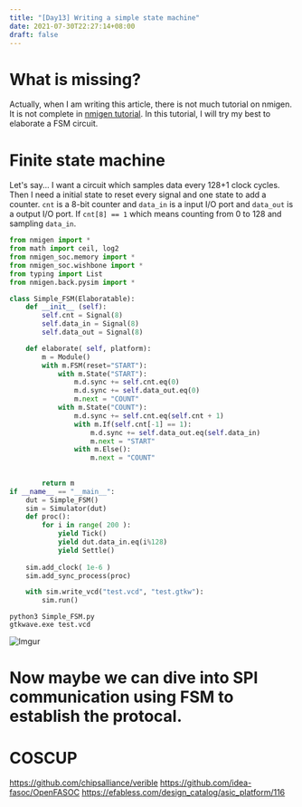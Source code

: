 ```yaml
---
title: "[Day13] Writing a simple state machine"
date: 2021-07-30T22:27:14+08:00
draft: false
---
```


# What is missing?

Actually, when I am writing this article, there is not much tutorial on nmigen. It is not complete in [nmigen tutorial](https://nmigen.info/nmigen/latest/tutorial.html). In this tutorial, I will try my best to elaborate a FSM circuit.

# Finite state machine

Let's say... I want a circuit which samples data every 128+1 clock cycles. Then I need a initial state to reset every signal and one state to add a counter.
`cnt` is a 8-bit counter and `data_in` is a input I/O port and `data_out` is a output I/O port.
If `cnt[8] == 1` which means counting from 0 to 128 and sampling `data_in`.

```python
from nmigen import *
from math import ceil, log2
from nmigen_soc.memory import *
from nmigen_soc.wishbone import *
from typing import List
from nmigen.back.pysim import *

class Simple_FSM(Elaboratable):
    def __init__ (self):
        self.cnt = Signal(8)
        self.data_in = Signal(8)
        self.data_out = Signal(8)

    def elaborate( self, platform):
        m = Module()
        with m.FSM(reset="START"):
            with m.State("START"):
                m.d.sync += self.cnt.eq(0)
                m.d.sync += self.data_out.eq(0)
                m.next = "COUNT"
            with m.State("COUNT"):
                m.d.sync += self.cnt.eq(self.cnt + 1)
                with m.If(self.cnt[-1] == 1):
                    m.d.sync += self.data_out.eq(self.data_in)
                    m.next = "START"
                with m.Else():
                    m.next = "COUNT"
                
                
        return m
if __name__ == "__main__":
    dut = Simple_FSM()
    sim = Simulator(dut)
    def proc():
        for i in range( 200 ):
            yield Tick()
            yield dut.data_in.eq(i%128)
            yield Settle()
            
    sim.add_clock( 1e-6 )
    sim.add_sync_process(proc)

    with sim.write_vcd("test.vcd", "test.gtkw"):
        sim.run()
```

```
python3 Simple_FSM.py
gtkwave.exe test.vcd
```

![Imgur](https://i.imgur.com/eoqr4Yi.png)

# Now maybe we can dive into SPI communication using FSM to establish the protocal.

# COSCUP 

https://github.com/chipsalliance/verible
https://github.com/idea-fasoc/OpenFASOC
https://efabless.com/design_catalog/asic_platform/116
